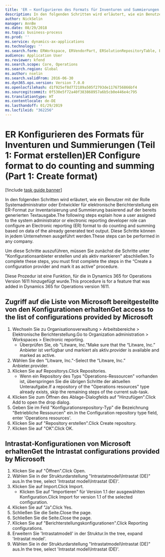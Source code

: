 ```yaml
---
title: 'ER – Konfigurieren des Formats für Inventuren und Summierungen (Teil 1: Format erstellen)'
description: In den folgenden Schritten wird erläutert, wie ein Benutzer mit der Rolle Systemadministrator oder Entwickler für elektronische Berichterstellung ein ER-Format zur Inventarisierung und Summierung basierend auf der bereits generierten Textausgabe.
author: NickSelin
manager: AnnBe
ms.date: 08/29/2018
ms.topic: business-process
ms.prod: ''
ms.service: dynamics-ax-applications
ms.technology: ''
ms.search.form: ERWorkspace, ERVendorPart, ERSolutionRepositoryTable, ERSolutionRepositoryCreateDropDialog, ERSolutionImport,  ERSolutionTable
audience: Application User
ms.reviewer: kfend
ms.search.scope: Core, Operations
ms.search.region: Global
ms.author: nselin
ms.search.validFrom: 2016-06-30
ms.dyn365.ops.version: Version 7.0.0
ms.openlocfilehash: d1f925ef8d772189a505f2793de1176756866bf4
ms.sourcegitcommit: 0f530e5f72a40f383868957a6b5cb0e446e4c795
ms.translationtype: HT
ms.contentlocale: de-DE
ms.lasthandoff: 01/29/2019
ms.locfileid: "362256"
---
```

# <a name="er-configure-format-to-do-counting-and-summing-part-1-create-format"></a><span data-ttu-id="65ba3-103">ER Konfigurieren des Formats für Inventuren und Summierungen (Teil 1: Format erstellen)</span><span class="sxs-lookup"><span data-stu-id="65ba3-103">ER Configure format to do counting and summing (Part 1: Create format)</span></span>

[!include [task guide banner](../../includes/task-guide-banner.md)]

<span data-ttu-id="65ba3-104">In den folgenden Schritten wird erläutert, wie ein Benutzer mit der Rolle Systemadministrator oder Entwickler für elektronische Berichterstellung ein ER-Format zur Inventarisierung und Summierung basierend auf der bereits generierten Textausgabe.</span><span class="sxs-lookup"><span data-stu-id="65ba3-104">The following steps explain how a user assigned to the system administrator or electronic reporting developer role can configure an Electronic reporting (ER) format to do counting and summing based on data of the already generated text output.</span></span> <span data-ttu-id="65ba3-105">Diese Schritte können in jedem Unternehmen ausgeführt werden.</span><span class="sxs-lookup"><span data-stu-id="65ba3-105">These steps can be performed in any company.</span></span>

<span data-ttu-id="65ba3-106">Um diese Schritte auszuführen, müssen Sie zunächst die Schritte unter "Konfigurationsanbieter erstellen und als aktiv markieren" abschließen.</span><span class="sxs-lookup"><span data-stu-id="65ba3-106">To complete these steps, you must first complete the steps in the “Create a configuration provider and mark it as active” procedure.</span></span>

<span data-ttu-id="65ba3-107">Diese Prozedur ist eine Funktion, für die in Dynamics 365 for Operations Version 1611 hinzugefügt wurde.</span><span class="sxs-lookup"><span data-stu-id="65ba3-107">This procedure is for a feature that was added in Dynamics 365 for Operations version 1611.</span></span>


## <a name="get-access-to-the-list-of-configurations-provided-by-microsoft"></a><span data-ttu-id="65ba3-108">Zugriff auf die Liste von Microsoft bereitgestellte von den Konfigurationen erhalten</span><span class="sxs-lookup"><span data-stu-id="65ba3-108">Get access to the list of configurations provided by Microsoft</span></span>
1. <span data-ttu-id="65ba3-109">Wechseln Sie zu Organisationsverwaltung > Arbeitsbereiche > Elektronische Berichterstellung.</span><span class="sxs-lookup"><span data-stu-id="65ba3-109">Go to Organization administration > Workspaces > Electronic reporting.</span></span>
    * <span data-ttu-id="65ba3-110">Überprüfen Sie, ob "Litware, Inc."</span><span class="sxs-lookup"><span data-stu-id="65ba3-110">Make sure that the “Litware, Inc.”</span></span> <span data-ttu-id="65ba3-111">Anbieter ist verfügbar und markiert als aktiv.</span><span class="sxs-lookup"><span data-stu-id="65ba3-111">provider is available and marked as active.</span></span>  
2. <span data-ttu-id="65ba3-112">Wählen Sie den "Litware, Inc."-</span><span class="sxs-lookup"><span data-stu-id="65ba3-112">Select the “Litware, Inc.”</span></span> <span data-ttu-id="65ba3-113">Anbieter.</span><span class="sxs-lookup"><span data-stu-id="65ba3-113">provider.</span></span>
3. <span data-ttu-id="65ba3-114">Klicken Sie auf Repositorys.</span><span class="sxs-lookup"><span data-stu-id="65ba3-114">Click Repositories.</span></span>
    * <span data-ttu-id="65ba3-115">Wenn ein Repository des Typs "Operations-Ressourcen" vorhanden ist, überspringen Sie die übrigen Schritte der aktuellen Unteraufgabe.</span><span class="sxs-lookup"><span data-stu-id="65ba3-115">If a repository of the "Operations resources" type already exists, skip the remaining steps of the current sub-task.</span></span>  
4. <span data-ttu-id="65ba3-116">Klicken Sie zum Öffnen des Ablage-Dialogfelds auf "Hinzufügen".</span><span class="sxs-lookup"><span data-stu-id="65ba3-116">Click Add to open the drop dialog.</span></span>
5. <span data-ttu-id="65ba3-117">Geben Sie im Feld "Konfigurationsrepository-Typ" die Bezeichnung "Betriebliche Ressourcen" ein.</span><span class="sxs-lookup"><span data-stu-id="65ba3-117">In the Configuration repository type field, enter 'Operations resources'.</span></span>
6. <span data-ttu-id="65ba3-118">Klicken Sie auf "Repository erstellen".</span><span class="sxs-lookup"><span data-stu-id="65ba3-118">Click Create repository.</span></span>
7. <span data-ttu-id="65ba3-119">Klicken Sie auf "OK".</span><span class="sxs-lookup"><span data-stu-id="65ba3-119">Click OK.</span></span>

## <a name="get-the-intrastat-configurations-provided-by-microsoft"></a><span data-ttu-id="65ba3-120">Intrastat-Konfigurationen von Microsoft erhalten</span><span class="sxs-lookup"><span data-stu-id="65ba3-120">Get the Intrastat configurations provided by Microsoft</span></span>
1. <span data-ttu-id="65ba3-121">Klicken Sie auf "Öffnen".</span><span class="sxs-lookup"><span data-stu-id="65ba3-121">Click Open.</span></span>
2. <span data-ttu-id="65ba3-122">Wählen Sie in der Strukturdarstellung "Intrastatmodel\Intrastat (DE)" aus.</span><span class="sxs-lookup"><span data-stu-id="65ba3-122">In the tree, select 'Intrastat model\Intrastat (DE)'.</span></span>
3. <span data-ttu-id="65ba3-123">Klicken Sie auf Import.</span><span class="sxs-lookup"><span data-stu-id="65ba3-123">Click Import.</span></span>
    * <span data-ttu-id="65ba3-124">Klicken Sie auf "Importieren" für Version 1.1 der ausgewählten Konfiguration.</span><span class="sxs-lookup"><span data-stu-id="65ba3-124">Click Import for version 1.1 of the selected configuration.</span></span>  
4. <span data-ttu-id="65ba3-125">Klicken Sie auf "Ja".</span><span class="sxs-lookup"><span data-stu-id="65ba3-125">Click Yes.</span></span>
5. <span data-ttu-id="65ba3-126">Schließen Sie die Seite.</span><span class="sxs-lookup"><span data-stu-id="65ba3-126">Close the page.</span></span>
6. <span data-ttu-id="65ba3-127">Schließen Sie die Seite.</span><span class="sxs-lookup"><span data-stu-id="65ba3-127">Close the page.</span></span>
7. <span data-ttu-id="65ba3-128">Klicken Sie auf "Berichterstellungskonfigurationen".</span><span class="sxs-lookup"><span data-stu-id="65ba3-128">Click Reporting configurations.</span></span>
8. <span data-ttu-id="65ba3-129">Erweitern Sie 'Intrastatmodell' in der Struktur.</span><span class="sxs-lookup"><span data-stu-id="65ba3-129">In the tree, expand 'Intrastat model'.</span></span>
9. <span data-ttu-id="65ba3-130">Wählen Sie in der Strukturdarstellung "Intrastatmodel\Intrastat (DE)" aus.</span><span class="sxs-lookup"><span data-stu-id="65ba3-130">In the tree, select 'Intrastat model\Intrastat (DE)'.</span></span>


